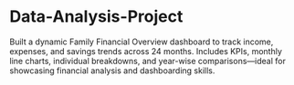 # Data-Analysis-Project
Built a dynamic Family Financial Overview dashboard to track income, expenses, and savings trends across 24 months. Includes KPIs, monthly line charts, individual breakdowns, and year-wise comparisons—ideal for showcasing financial analysis and dashboarding skills.
